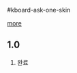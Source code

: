 #kboard-ask-one-skin

[more](http://www.cosmosfarm.com/wpstore/product/kboard-ask-one-skin)

1.0
----------------------------------

  1. 완료

